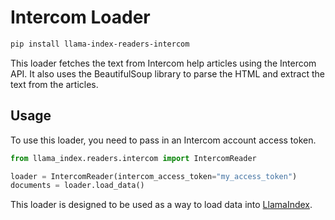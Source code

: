 # Intercom Loader

```bash
pip install llama-index-readers-intercom
```

This loader fetches the text from Intercom help articles using the Intercom API. It also uses the BeautifulSoup library to parse the HTML and extract the text from the articles.

## Usage

To use this loader, you need to pass in an Intercom account access token.

```python
from llama_index.readers.intercom import IntercomReader

loader = IntercomReader(intercom_access_token="my_access_token")
documents = loader.load_data()
```

This loader is designed to be used as a way to load data into [LlamaIndex](https://github.com/run-llama/llama_index/).
